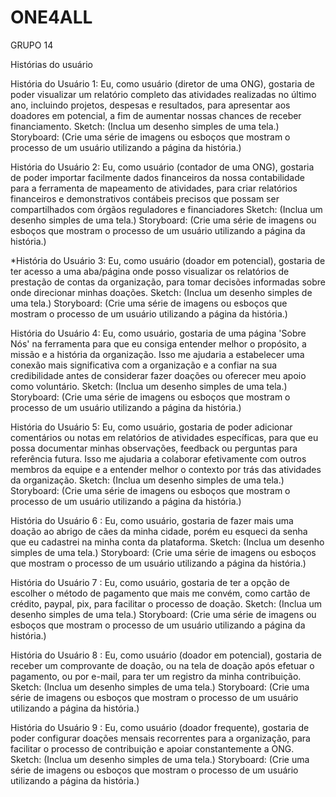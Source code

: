 # ONE4ALL
GRUPO 14


Histórias do usuário

História do Usuário 1: Eu, como usuário (diretor de uma ONG), gostaria de poder visualizar um relatório completo das atividades realizadas no último ano, incluindo projetos, despesas e resultados, para apresentar aos doadores em potencial, a fim de aumentar nossas chances de receber financiamento.
Sketch: (Inclua um desenho simples de uma tela.)
Storyboard: (Crie uma série de imagens ou esboços que mostram o processo de um usuário utilizando a página da história.)

História do Usuário 2: Eu, como usuário (contador de uma ONG), gostaria de poder importar facilmente dados financeiros da nossa contabilidade para a ferramenta de mapeamento de atividades, para criar relatórios financeiros e demonstrativos contábeis precisos que possam ser compartilhados com órgãos reguladores e financiadores
Sketch: (Inclua um desenho simples de uma tela.)
Storyboard: (Crie uma série de imagens ou esboços que mostram o processo de um usuário utilizando a página da história.)

*História do Usuário 3: Eu, como usuário (doador em potencial), gostaria de ter acesso a uma aba/página onde posso visualizar os relatórios de prestação de contas da organização, para tomar decisões informadas sobre onde direcionar minhas doações.
Sketch: (Inclua um desenho simples de uma tela.)
Storyboard: (Crie uma série de imagens ou esboços que mostram o processo de um usuário utilizando a página da história.)

História do Usuário 4: Eu, como usuário, gostaria de uma página 'Sobre Nós' na ferramenta para que eu consiga entender melhor o propósito, a missão e a história da organização. Isso me ajudaria a estabelecer uma conexão mais significativa com a organização e a confiar na sua credibilidade antes de considerar fazer doações ou oferecer meu apoio como voluntário.
Sketch: (Inclua um desenho simples de uma tela.)
Storyboard: (Crie uma série de imagens ou esboços que mostram o processo de um usuário utilizando a página da história.)

História do Usuário 5: Eu, como usuário, gostaria de poder adicionar comentários ou notas em relatórios de atividades específicas, para que eu possa documentar minhas observações, feedback ou perguntas para referência futura. Isso me ajudaria a colaborar efetivamente com outros membros da equipe e a entender melhor o contexto por trás das atividades da organização.
Sketch: (Inclua um desenho simples de uma tela.)
Storyboard: (Crie uma série de imagens ou esboços que mostram o processo de um usuário utilizando a página da história.)

História do Usuário 6 : Eu, como usuário, gostaria de fazer mais uma doação ao abrigo de cães da minha cidade, porém eu esqueci da senha que eu cadastrei na minha conta da plataforma. 
Sketch: (Inclua um desenho simples de uma tela.)
Storyboard: (Crie uma série de imagens ou esboços que mostram o processo de um usuário utilizando a página da história.)

História do Usuário 7 : Eu, como usuário, gostaria de ter a opção de escolher o método de pagamento que mais me convém, como cartão de crédito, paypal, pix, para facilitar o processo de doação.
Sketch: (Inclua um desenho simples de uma tela.)
Storyboard: (Crie uma série de imagens ou esboços que mostram o processo de um usuário utilizando a página da história.)

História do Usuário 8 : Eu, como usuário (doador em potencial), gostaria de receber um comprovante de doação, ou na tela de doação após efetuar o pagamento, ou por e-mail, para ter um registro da minha contribuição.
Sketch: (Inclua um desenho simples de uma tela.)
Storyboard: (Crie uma série de imagens ou esboços que mostram o processo de um usuário utilizando a página da história.)

História do Usuário 9 : Eu, como usuário (doador frequente), gostaria de poder configurar doações mensais recorrentes para a organização, para facilitar o processo de contribuição e apoiar constantemente a ONG.
Sketch: (Inclua um desenho simples de uma tela.)
Storyboard: (Crie uma série de imagens ou esboços que mostram o processo de um usuário utilizando a página da história.)





